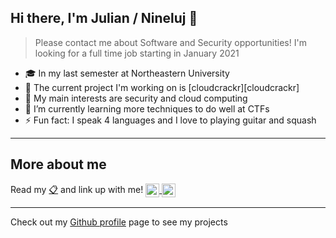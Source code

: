 ## Hi there, I'm Julian / Nineluj 👋
> Please contact me about Software and Security opportunities! I'm looking for a full time job starting in January 2021

- 🎓 In my last semester at Northeastern University
- 🔭 The current project I'm working on is [cloudcrackr][cloudcrackr]
- 🏴 My main interests are security and cloud computing
- 🌱 I’m currently learning more techniques to do well at CTFs
- ⚡ Fun fact: I speak 4 languages and I love to playing guitar and squash

---

## More about me

Read my [📋](https://github.com/Nineluj/Nineluj/blob/master/files/Julian_Hirn_resume.pdf) and link up with me!
<a href="https://linkedin.com/in/julianhirn">
<img alt="Nineluj | LinkedIn" style="vertical-align:top;" width="22px" src="https://cdn.jsdelivr.net/npm/simple-icons@v3/icons/linkedin.svg" />
</a>
<a href="mailto:julian.hirn@protonmail.com">
<img alt="Nineluj | Email" style="vertical-align:top;" width="22px" src="https://cdn.jsdelivr.net/npm/simple-icons@v3/icons/protonmail.svg" />
</a>

---

Check out my [Github profile](https://github.com/Nineluj) page to see my projects
